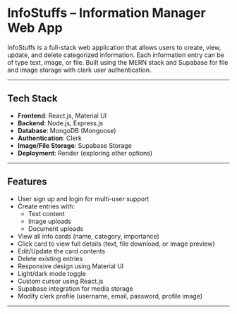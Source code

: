 # InfoStuffs – Information Manager Web App

InfoStuffs is a full-stack web application that allows users to create, view, update, and delete categorized information. Each information entry can be of type text, image, or file. Built using the MERN stack and Supabase for file and image storage with clerk user authentication.

---

## Tech Stack

- **Frontend**: React.js, Material UI
- **Backend**: Node.js, Express.js
- **Database**: MongoDB (Mongoose)
- **Authentication**: Clerk
- **Image/File Storage**: Supabase Storage
- **Deployment**: Render (exploring other options)

---

## Features

- User sign up and login for multi-user support
- Create entries with:
  - Text content
  - Image uploads
  - Document uploads
- View all info cards (name, category, importance)
- Click card to view full details (text, file download, or image preview)
- Edit/Update the card contents
- Delete existing entries
- Responsive design using Material UI
- Light/dark mode toggle
- Custom cursor using React.js
- Supabase integration for media storage
- Modify clerk profile (username, email, password, profile image)

---

